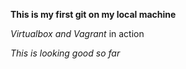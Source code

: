 **This is my first git on my local machine**

_Virtualbox and Vagrant_ in action

*This is looking good so far*
